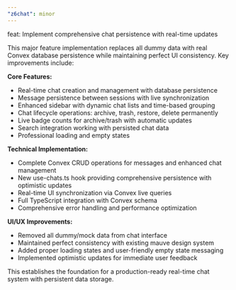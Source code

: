```yaml
---
"z6chat": minor
---
```


feat: Implement comprehensive chat persistence with real-time updates

This major feature implementation replaces all dummy data with real Convex database persistence while maintaining perfect UI consistency. Key improvements include:

**Core Features:**
- Real-time chat creation and management with database persistence
- Message persistence between sessions with live synchronization
- Enhanced sidebar with dynamic chat lists and time-based grouping
- Chat lifecycle operations: archive, trash, restore, delete permanently
- Live badge counts for archive/trash with automatic updates
- Search integration working with persisted chat data
- Professional loading and empty states

**Technical Implementation:**
- Complete Convex CRUD operations for messages and enhanced chat management
- New use-chats.ts hook providing comprehensive persistence with optimistic updates
- Real-time UI synchronization via Convex live queries
- Full TypeScript integration with Convex schema
- Comprehensive error handling and performance optimization

**UI/UX Improvements:**
- Removed all dummy/mock data from chat interface
- Maintained perfect consistency with existing mauve design system
- Added proper loading states and user-friendly empty state messaging
- Implemented optimistic updates for immediate user feedback

This establishes the foundation for a production-ready real-time chat system with persistent data storage.